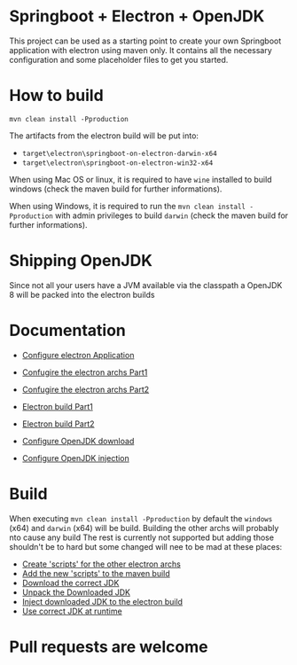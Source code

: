 # Springboot + Electron + OpenJDK

This project can be used as a starting point to create your own Springboot application with electron using maven only.
It contains all the necessary configuration and some placeholder files to get you started.

# How to build
`mvn clean install -Pproduction`

The artifacts from the electron build will be put into:
* `target\electron\springboot-on-electron-darwin-x64`
* `target\electron\springboot-on-electron-win32-x64`

When using Mac OS or linux, it is required to have `wine` installed to build windows (check the maven build for further informations).

When using Windows, it is required to run the `mvn clean install -Pproduction` with admin privileges to build `darwin` (check the maven build for further informations).

# Shipping OpenJDK
Since not all your users have a JVM available via the classpath a OpenJDK 8 will be packed into the electron builds

# Documentation
* [Configure electron Application](https://github.com/appreciated/maven-springboot-electron/tree/master/src/main/javascript)
* [Confugire the electron archs Part1](https://github.com/appreciated/maven-springboot-electron/blob/master/src/main/javascript/package.json)
* [Confugire the electron archs Part2](https://github.com/appreciated/maven-springboot-electron/blob/master/pom.xml#L236-L257)

* [Electron build Part1](https://github.com/appreciated/maven-springboot-electron/blob/master/pom.xml#L198-L259)
* [Electron build Part2](https://github.com/appreciated/maven-springboot-electron/blob/master/pom.xml#L333-L358)
* [Configure OpenJDK download](https://github.com/appreciated/maven-springboot-electron/blob/master/pom.xml#L260-L332)
* [Configure OpenJDK injection](https://github.com/appreciated/maven-springboot-electron/blob/master/pom.xml#L359-L397)


# Build
When executing `mvn clean install -Pproduction` by default the `windows` (x64) and `darwin` (x64) will be build. Building the other archs will probably nto cause any build 
The rest is currently not supported but adding those shouldn't be to hard but some changed will nee to be mad at these places:
* [Create 'scripts' for the other electron archs](https://github.com/appreciated/maven-springboot-electron/blob/master/src/main/javascript/package.json#L14-L17)
* [Add the new 'scripts' to the maven build](https://github.com/appreciated/maven-springboot-electron/blob/master/pom.xml#L236-L257)
* [Download the correct JDK](https://github.com/appreciated/maven-springboot-electron/blob/master/pom.xml#L265-L294)
* [Unpack the Downloaded JDK](https://github.com/appreciated/maven-springboot-electron/blob/master/pom.xml#L296-L332)
* [Inject downloaded JDK to the electron build](https://github.com/appreciated/maven-springboot-electron/blob/master/pom.xml#L359-L395)
* [Use correct JDK at runtime](https://github.com/appreciated/maven-springboot-electron/blob/master/src/main/javascript/main.js#L108-L139)


# Pull requests are welcome
